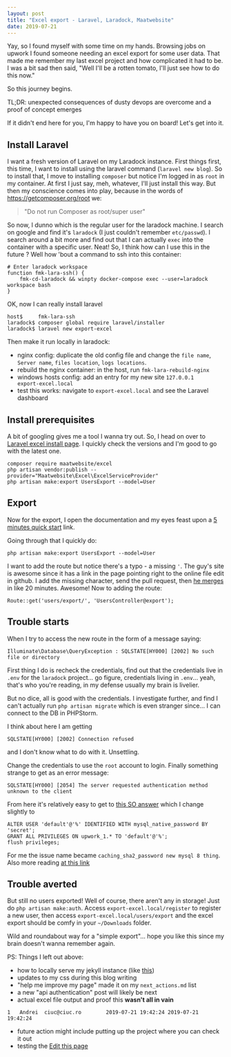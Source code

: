```yaml
---
layout: post
title: "Excel export - Laravel, Laradock, Maatwebsite"
date: 2019-07-21
---
```


Yay, so I found myself with some time on my hands. Browsing jobs on upwork I found someone needing an excel export for some user data. That made me remember my last excel project and how complicated it had to be. I was a bit sad then said, "Well I'll be a rotten tomato, I'll just see how to do this now."

So this journey begins.

TL;DR: unexpected consequences of dusty devops are overcome and a proof of concept emerges

If it didn't end here for you, I'm happy to have you on board! Let's get into it.

## Install Laravel
I want a fresh version of Laravel on my Laradock instance. First things first, this time, I want to install using the laravel command (`laravel new blog`). So to install that, I move to installing `composer` but notice I'm logged in as `root` in my container. At first I just say, meh, whatever, I'll just install this way. But then my conscience comes into play, because in the words of <a href="https://getcomposer.org/root">https://getcomposer.org/root</a> we:

> "Do not run Composer as root/super user"

So now, I dunno which is the regular user for the laradock machine. I search on google and find it's `laradock` (I just couldn't remember `etc/passwd`). I search around a bit more and find out that I can actually `exec` into the container with a specific user. Neat! So, I think how can I use this in the future ? Well how 'bout a command to ssh into this container:

```
# Enter laradock workspace
function fmk-lara-ssh() {
	fmk-cd-laradock && winpty docker-compose exec --user=laradock workspace bash
}
```

OK, now I can really install laravel 

```
host$     fmk-lara-ssh
laradock$ composer global require laravel/installer
laradock$ laravel new export-excel
```

Then make it run locally in laradock:
* nginx config: duplicate the old config file and change the `file name`, `Server name`, `files location`, `logs locations`.
* rebuild the nginx container: in the host, run `fmk-lara-rebuild-nginx`
* windows hosts config: add an entry for my new site `127.0.0.1		export-excel.local`
* test this works: navigate to `export-excel.local` and see the Laravel dashboard

## Install prerequisites
A bit of googling gives me a tool I wanna try out. So, I head on over to <a href="https://docs.laravel-excel.com/3.1/getting-started/installation.html">Laravel excel install page</a>. 
I quickly check the versions and I'm good to go with the latest one.

```
composer require maatwebsite/excel
php artisan vendor:publish --provider="Maatwebsite\Excel\ExcelServiceProvider"
php artisan make:export UsersExport --model=User
```

## Export
Now for the export, I open the documentation and my eyes feast upon a 
<a href="https://docs.laravel-excel.com/3.1/exports/">5 minutes quick start</a> 
link.

Going through that I quickly do:
```
php artisan make:export UsersExport --model=User
```

I want to add the route but notice there's a typo - a missing `'`. The guy's 
site is awesome since it has a link in the page pointing right to the online
file edit in github. I add the missing character, send the pull request,
then <a href="https://github.com/Maatwebsite/laravel-excel-docs/pull/76">
he merges</a> in like 20 minutes. Awesome! Now to adding the route:
```
Route::get('users/export/', 'UsersController@export');
```

## Trouble starts
When I try to access the new route in the form of a message saying:
```
Illuminate\Database\QueryException : SQLSTATE[HY000] [2002] No such file or directory
```
First thing I do is recheck the credentials, find out that the credentials 
live in `.env` for the `laradock` project... go figure, credentials living in
`.env`... yeah, that's who you're reading, in my defense usually my brain is 
livelier.

But no dice, all is good with the credentials. I investigate further, and find I 
can't actually run `php artisan migrate` which is even stranger since... I can
connect to the DB in PHPStorm.

I think about here I am getting
```
SQLSTATE[HY000] [2002] Connection refused
```
and I don't know what to do with it. Unsettling.

Change the credentials to use the `root` account to login. Finally something 
strange to get as an error message:
```
SQLSTATE[HY000] [2054] The server requested authentication method unknown to the client
```

From here it's relatively easy to get to <a href="https://stackoverflow.com/a/53881212/1486950">this SO answer</a>
which I change slightly to 
```
ALTER USER 'default'@'%' IDENTIFIED WITH mysql_native_password BY 'secret';
GRANT ALL PRIVILEGES ON upwork_1.* TO 'default'@'%';
flush privileges;
```
For me the issue name became `caching_sha2_password new mysql 8 thing`. Also more reading
<a href="https://mysqlserverteam.com/upgrading-to-mysql-8-0-default-authentication-plugin-considerations">at this link</a>

## Trouble averted
But still no users exported! Well of course, there aren't any in storage! Just do
`php artisan make:auth`. Access `export-excel.local/register` to register a new 
user, then access `export-excel.local/users/export` and the excel export should
be comfy in your `~/Downloads` folder.

Wild and roundabout way for a "simple export"... hope you like this since my brain
doesn't wanna remember again. 

PS: Things I left out above:
* how to locally serve my jekyll instance (like <a href="https://github.com/BretFisher/jekyll-serve">this</a>)
* updates to my css during this blog writing
* "help me improve my page" made it on my `next_actions.md` list
* a new "api authentication" post will likely be next
* actual excel file output and proof this <strong>wasn't all in vain</strong>
```
1	Andrei	ciuc@ciuc.ro		2019-07-21 19:42:24	2019-07-21 19:42:24	
```
* future action might include putting up the project where you can check it out
* testing the <a href="{{site.github.repository_url}}/blob/gh-pages/{{page.path}}">Edit this page</a>